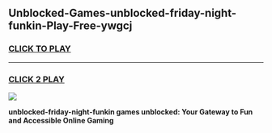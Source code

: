 
## Unblocked-Games-unblocked-friday-night-funkin-Play-Free-ywgcj
<h3>
<a href="https://premium76.site?title=unblocked-friday-night-funkin&ref=12A">CLICK TO PLAY</a></h3>
<hr>

<h3>
<a href="https://premium76.site?title=unblocked-friday-night-funkin&ref=12A">CLICK 2 PLAY</a>
  
</h3>

<a href="https://premium76.site?title=unblocked-friday-night-funkin&ref=12A"><img src="https://clearcache.store/games.png"></a>


**unblocked-friday-night-funkin games unblocked: Your Gateway to Fun and Accessible Online Gaming**
